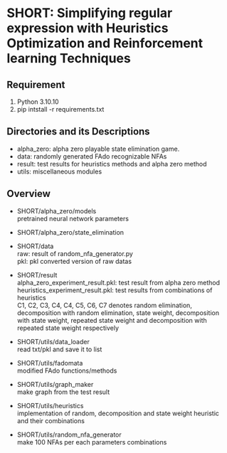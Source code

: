 # SHORT: Simplifying regular expression with Heuristics Optimization and Reinforcement learning Techniques

## Requirement
1. Python 3.10.10
2. pip intstall -r requirements.txt

## Directories and its Descriptions
* alpha_zero: alpha zero playable state elimination game.
* data: randomly generated FAdo recognizable NFAs
* result: test results for heuristics methods and alpha zero method
* utils: miscellaneous modules

## Overview
* SHORT/alpha_zero/models  
    pretrained neural network parameters  
* SHORT/alpha_zero/state_elimination

* SHORT/data  
    raw: result of random_nfa_generator.py  
    pkl: pkl converted version of raw datas  

* SHORT/result  
   alpha_zero_experiment_result.pkl: test result from alpha zero method  
   heuristics_experiment_result.pkl: test results from combinations of heuristics  
   C1, C2, C3, C4, C4, C5, C6, C7 denotes random elimination, decomposition with random elimination, state weight, decomposition with state weight, repeated state weight and decomposition with repeated state weight respectively  

* SHORT/utils/data_loader  
    read txt/pkl and save it to list  
* SHORT/utils/fadomata  
    modified FAdo functions/methods  
* SHORT/utils/graph_maker  
    make graph from the test result  
* SHORT/utils/heuristics  
    implementation of random, decomposition and state weight heuristic and their combinations  
* SHORT/utils/random_nfa_generator  
    make 100 NFAs per each parameters combinations  